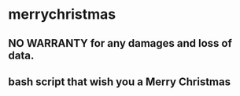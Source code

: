 # merrychristmas
## NO WARRANTY for any damages and loss of data.
## bash script that wish you a Merry Christmas
